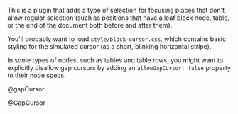 This is a plugin that adds a type of selection for focusing places
that don't allow regular selection (such as positions that have a leaf
block node, table, or the end of the document both before and after
them).

You'll probably want to load `style/block-cursor.css`, which contains
basic styling for the simulated cursor (as a short, blinking
horizontal stripe).

In some types of nodes, such as tables and table rows, you might want
to explicitly disallow gap cursors by adding an `allowGapCursor:
false` property to their node specs.

@gapCursor

@GapCursor
